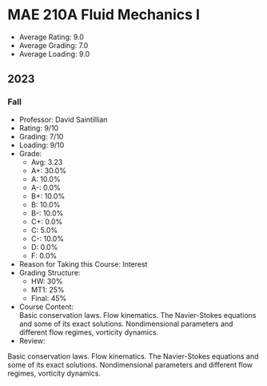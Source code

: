 # MAE 210A Fluid Mechanics I
- Average Rating: 9.0
- Average Grading: 7.0
- Average Loading: 9.0
## 2023
### Fall
- Professor: David Saintillian
- Rating: 9/10
- Grading: 7/10
- Loading: 9/10
- Grade:
  - Avg: 3.23
  - A+: 30.0%
  - A: 10.0%
  - A-: 0.0%
  - B+: 10.0%
  - B: 10.0%
  - B-: 10.0%
  - C+: 0.0%
  - C: 5.0%
  - C-: 10.0%
  - D: 0.0%
  - F: 0.0%
- Reason for Taking this Course: Interest
- Grading Structure:
  - HW: 30%
  - MT1: 25%
  - Final: 45%
- Course Content:  
Basic conservation laws. Flow kinematics. The Navier-Stokes equations and some of its exact solutions. Nondimensional parameters and different flow regimes, vorticity dynamics.
- Review:  
<p>Basic conservation laws. Flow kinematics. The Navier-Stokes equations and some of its exact solutions. Nondimensional parameters and different flow regimes, vorticity dynamics.</p>
